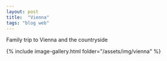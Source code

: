 ```yaml
---
layout: post
title:  "Vienna"
tags: "blog web"
---
```


Family trip to Vienna and the countryside

{% include image-gallery.html folder="/assets/img/vienna" %}

